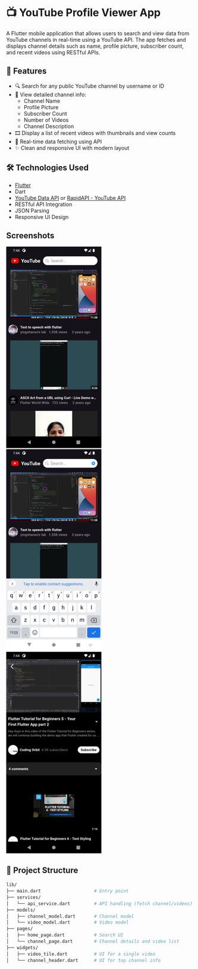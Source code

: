 # 📺 YouTube Profile Viewer App

A Flutter mobile application that allows users to search and view data from YouTube channels in real-time using a YouTube API. The app fetches and displays channel details such as name, profile picture, subscriber count, and recent videos using RESTful APIs.

## 🚀 Features

- 🔍 Search for any public YouTube channel by username or ID
- 📄 View detailed channel info:
  - Channel Name
  - Profile Picture
  - Subscriber Count
  - Number of Videos
  - Channel Description
- 🎞️ Display a list of recent videos with thumbnails and view counts
- 📡 Real-time data fetching using API
- ✨ Clean and responsive UI with modern layout

## 🛠️ Technologies Used

- [Flutter](https://flutter.dev/)
- Dart
- [YouTube Data API](https://developers.google.com/youtube/registering_an_application) or [RapidAPI - YouTube API](https://rapidapi.com/)
- RESTful API Integration
- JSON Parsing
- Responsive UI Design

## Screenshots

![Home Screen](assets/screenShots/home.png)
![search Screen](assets/screenShots/search.png)
![videoDetails Screen](assets/screenShots/videoDetails.png)

## 📁 Project Structure

```bash
lib/
├── main.dart                    # Entry point
├── services/
│   └── api_service.dart         # API handling (fetch channel/videos)
├── models/
│   ├── channel_model.dart       # Channel model
│   └── video_model.dart         # Video model
├── pages/
│   ├── home_page.dart           # Search UI
│   └── channel_page.dart        # Channel details and video list
├── widgets/
│   ├── video_tile.dart          # UI for a single video
│   └── channel_header.dart      # UI for top channel info
```

